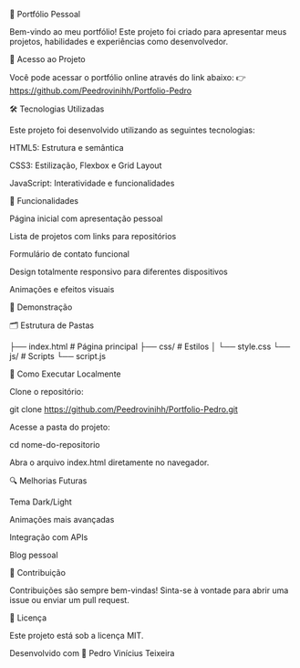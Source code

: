 📄 Portfólio Pessoal

Bem-vindo ao meu portfólio! Este projeto foi criado para apresentar meus projetos, habilidades e experiências como desenvolvedor.

🔗 Acesso ao Projeto

Você pode acessar o portfólio online através do link abaixo:
👉 https://github.com/Peedrovinihh/Portfolio-Pedro

🛠️ Tecnologias Utilizadas

Este projeto foi desenvolvido utilizando as seguintes tecnologias:

HTML5: Estrutura e semântica

CSS3: Estilização, Flexbox e Grid Layout

JavaScript: Interatividade e funcionalidades

🎯 Funcionalidades

Página inicial com apresentação pessoal

Lista de projetos com links para repositórios

Formulário de contato funcional

Design totalmente responsivo para diferentes dispositivos

Animações e efeitos visuais

📸 Demonstração

🗂️ Estrutura de Pastas

├── index.html      # Página principal
├── css/           # Estilos
│   └── style.css
└── js/            # Scripts
    └── script.js

🚀 Como Executar Localmente

Clone o repositório:

git clone https://github.com/Peedrovinihh/Portfolio-Pedro.git

Acesse a pasta do projeto:

cd nome-do-repositorio

Abra o arquivo index.html diretamente no navegador.

🔍 Melhorias Futuras

Tema Dark/Light

Animações mais avançadas

Integração com APIs

Blog pessoal

🤝 Contribuição

Contribuições são sempre bem-vindas! Sinta-se à vontade para abrir uma issue ou enviar um pull request.

📄 Licença

Este projeto está sob a licença MIT.

Desenvolvido com 💙 Pedro Vinícius Teixeira

